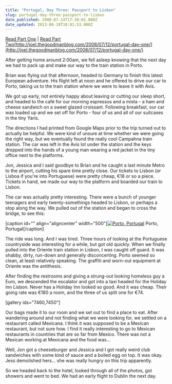 ```yaml
---
title: "Portugal, Day Three: Passport to Lisbon"
slug: portugal-day-three-passport-to-lisbon
date_published: 2008-07-14T17:30:02.000Z
date_updated: 2013-06-18T10:01:53.000Z
---
```


[Read Part One](http://joel.thegoodmanblog.com/2008/07/12/portugal-day-one/) | [Read Part Two](http://joel.thegoodmanblog.com/2008/07/13/portugal-day-two-the-wedding/)[http://joel.thegoodmanblog.com/2008/07/12/portugal-day-one/](http://joel.thegoodmanblog.com/2008/07/12/portugal-day-one/)

After getting home around 2:00am, we fell asleep knowing that the next day we had to pack up and make our way to the train station in Porto.

Brian was flying out that afternoon, headed to Germany to finish this latest European adventure. His flight left at noon and he offered to drive our car to Porto, taking us to the train station where we were to leave it with Avis.

We got up early, not entirely happy about leaving or cutting our sleep short, and headed to the café for our morning espressos and a mista - a ham and cheese sandwich on a sweet glazed croissant. Following breakfast, our car was loaded up and we set off for Porto - four of us and all of our suitcases in the tiny Yaris.

The directions I had printed from Google Maps prior to the trip turned out to actually be helpful. We were kind of unsure at time whether we were going the right way, but we eventually found the really cool Campahna train station. The car was left in the Avis lot under the station and the keys dropped into the hands of a young man wearing a red jacket in the tiny office next to the platforms.

Jon, Jessica and I said goodbye to Brian and he caught a last minute Metro to the airport, cutting his spare time pretty close. Our tickets to Lisbon (or Lisboa if you're into Portuguese) were pretty cheap, €18 or so a piece. Tickets in hand, we made our way to the platform and boarded our train to Lisbon.

The car was actually pretty interesting. There were a bunch of younger teenagers and early twenty-somethings headed to Lisbon, or perhaps a stop along the way. We pulled out of the station and began to cross the bridge, to see this:

[caption id="" align="aligncenter" width="500"][![Porto, Portugal](http://farm4.static.flickr.com/3099/2662206715_a74f289d25.jpg)](http://www.flickr.com/photos/asilentthing/2662206715/) Porto, Portugal[/caption]

The ride was long. And I was tired. Three hours of looking at the Portuguese countryside was interesting for a while, but got old quickly. When we finally pulled into the Oriente train station in Lisbon, I was caught off guard. It was shabby, dirty, run-down and generally disconcerting. Porto seemed so clean, at least relatively speaking. The graffiti and worn-out equipment at Oriente was the antithesis.

After finding the restrooms and giving a strung-out looking homeless guy a Euro, we descended the escalator and got into a taxi headed for the Holiday Inn Lisbon. Never has a Holiday Inn looked so good. And it was cheap. Their going rate was €180 a room, and the three of us split one for €74.

[gallery ids="7460,7450"]

Our bags made it to our room and we set out to find a place to eat. After wandering around and not finding what we were looking for, we settled on a restaurant called Mexicana. I think it was supposed to be a Mexican restaurant, but not sure how. I find it really interesting to go to Mexican restaurants in countries that are so far from Mexico. There was not a Mexican working at Mexicana and the food was...

Well, Jon got a cheeseburger and Jessica and I got really weird club sandwiches with some kind of sauce and a boiled egg on top. It was okay. Jess demolished hers... she was really hungry on this trip apparently.

So we headed back to the hotel, looked through all of the photos, got showers and went to bed. We had an early flight to Dublin the next day.
